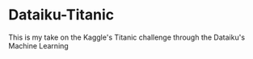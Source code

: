 # Dataiku-Titanic
This is my take on the Kaggle's Titanic challenge through the Dataiku's Machine Learning 
